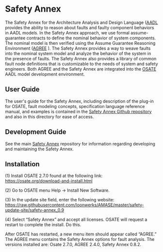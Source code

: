 # Safety Annex

The Safety Annex for the Architecture Analysis and Design Language ([AADL](https://aadl.info) 
provides the ability to reason about faults and faulty component behaviors in AADL models. 
In the Safety Annex approach, we use formal assume-guarantee contracts to define the 
nominal behavior of system components. The nominal model is then verified using the 
Assume Guarantee Reasoning Environment ([AGREE](http://loonwerks.com/tools/agree.html) ). 
The Safety Annex provides a way to weave faults into the nominal system model and analyze 
the behavior of the system in the presence of faults. 
The Safety Annex also provides a library of common fault node 
definitions that is customizable to the needs of system and safety engineers. Both AGREE and 
the Safety Annex are integrated into the [OSATE](https://osate.org) AADL model development
environment.

## User Guide

The user's guide for the Safety Annex, including description of the plug-in for
OSATE, fault modeling concepts, specification language reference
manual, and examples is contained in the [Safety Annex Github repository](https://github.com/loonwerks/AMASE/tree/master/doc) and also in this directory for ease of access.

## Development Guide

See the main [Safety Annex](https://github.com/loonwerks/AMASE.git)
repository for information regarding developing and maintaining the Safety Annex.

## Installation

(1)	Install OSATE 2.7.0 found at the following link: https://osate.org/download-and-install.html

(2)	Go to OSATE menu Help -> Install New Software.

(3)	In the update site field, enter the following website: https://raw.githubusercontent.com/loonwerks/AMASE/master/safety-update-site/safety-annex_0.9

(4)	Select “Safety Annex” and accept all licenses. OSATE will request a restart to complete the install. Do this. 

After OSATE has restarted, a new menu item should appear called “AGREE.” The AGREE menu contains the Safety Annex options for fault analysis. The versions installed are: Osate 2.7.0, AGREE 2.4.0, Safety Annex 0.8.2.
